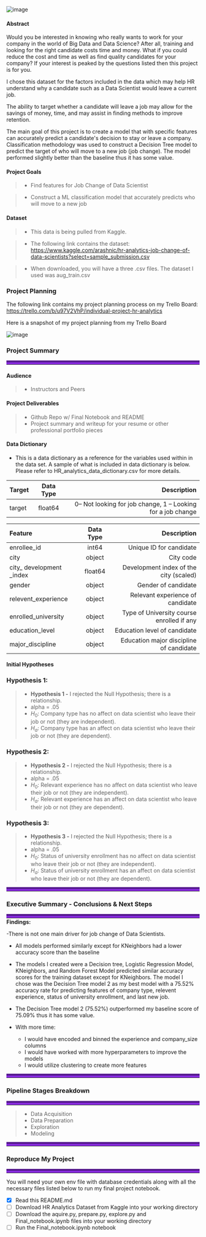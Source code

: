 ![image](https://user-images.githubusercontent.com/80718476/125493434-e29d8170-374e-4fe6-b9df-8766afd02139.png)



#### Abstract
Would you be interested in knowing who really wants to work for your company in the world of Big Data and Data Science? After all, training and looking for the right candidate costs time and money. What if you could reduce the cost and time as well as find quality candidates for your company? If your interest is peaked by the questions listed then this project is for you.

I chose this dataset for the factors included in the data which may help HR understand why a candidate such as a Data Scientist would leave a current job.

The ability to target whether a candidate will leave a job may allow for the savings of money, time, and may assist in finding methods to improve retention.

The main goal of this project is to create a model that with specific features can accurately predict a candidate's decision to stay or leave a company. Classification methodology was used to construct a Decision Tree model to predict the target of who will move to a new job (job change). The model performed slightly better than the baseline thus it has some value.




#### Project Goals
> - Find features for Job Change of Data Scientist

> - Construct a ML classification model that accurately predicts who will move to a new job


#### Dataset
> - This data is being pulled from Kaggle.

> - The following link contains the dataset: https://www.kaggle.com/arashnic/hr-analytics-job-change-of-data-scientists?select=sample_submission.csv

> - When downloaded, you will have a three .csv files. The dataset I used was aug_train.csv


### Project Planning 

The following link contains my project planning process on my Trello Board: https://trello.com/b/u97V2VhP/individual-project-hr-analytics

Here is a snapshot of my project planning from my Trello Board

![image](https://user-images.githubusercontent.com/80718476/125496415-83f24993-e01f-4ab0-9ed5-6e43a17a232c.png)

### Project Summary
<hr style="border-top: 10px groove blueviolet; margin-top: 1px; margin-bottom: 1px"></hr>


#### Audience
> - Instructors and Peers

#### Project Deliverables
> - Github Repo w/ Final Notebook and README
> - Project summary and writeup for your resume or other professional portfolio pieces


#### Data Dictionary
    
- This is a data dictionary as a reference for the variables used within in the data set. A sample of what is included in data dictionary is below. Please refer to HR_analytics_data_dictionary.csv for more details.


 |   Target    |  Data Type   | Description    |
| :------------- | :----------: | -----------: |
| target| float64|  0– Not looking for job change, 1 – Looking for a job change



|   Feature      |  Data Type   | Description    |
| :------------- | :----------: | -----------: |
|  enrollee_id | int64   | Unique ID for candidate |
| city   | object | City code|
| city_ development _index  | float64 | Development index of the city (scaled) |
| gender | object   | Gender of candidate|
| relevent_experience | object | Relevant experience of candidate|
| enrolled_university  | object |  Type of University course enrolled if any|
| education_level | object | Education level of candidate|
| major_discipline | object | Education major discipline of candidate|



#### Initial Hypotheses

### Hypothesis 1:
> - **Hypothesis 1 -** I rejected the Null Hypothesis; there is a relationship.
> - alpha = .05
> - $H_0$: Company type has no affect on data scientist who leave their job or not (they are independent). 
> - $H_a$: Company type has an affect on data scientist who leave their job or not (they are dependent). 

### Hypothesis 2:
> - **Hypothesis 2 -** I rejected the Null Hypothesis; there is a relationship.
> - alpha = .05
> - $H_0$:  Relevant experience has no affect on data scientist who leave their job or not (they are independent). 
> - $H_a$:  Relevant experience has an affect on data scientist who leave their job or not (they are dependent).

### Hypothesis 3:
> - **Hypothesis 3 -** I rejected the Null Hypothesis; there is a relationship.
> - alpha = .05
> - $H_0$: Status of university enrollment has no affect on data scientist who leave their job or not (they are independent). 
> - $H_a$: Status of university enrollment has an affect on data scientist who leave their job or not (they are dependent).


<hr style="border-top: 10px groove blueviolet; margin-top: 1px; margin-bottom: 1px"></hr>

### Executive Summary - Conclusions & Next Steps
<hr style="border-top: 10px groove blueviolet; margin-top: 1px; margin-bottom: 1px"></hr>
<b>Findings:</b>

  -There is not one main driver for job change of Data Scientists.
 
  - All models performed similarly except for KNeighbors had a lower accuracy score than the baseline
  
  - The models I created were a Decision tree, Logistic Regression Model, KNeighbors, and Random Forest Model predicted similar accuracy scores for the training dataset except for KNeighbors. The model I chose was the Decision Tree model 2 as my best model with a 75.52% accuracy rate for predicting features of company type, relevent experience, status of university enrollment, and last new job.
  
  -  The Decision Tree model 2 (75.52%) outperformed my baseline score of 75.09% thus it has some value.
  

- With more time:
  - I would have encoded and binned the experience and company_size columns
  - I would have worked with more hyperparameters to improve the models
  - I would utilize clustering to create more features


<hr style="border-top: 10px groove blueviolet; margin-top: 1px; margin-bottom: 1px"></hr>

### Pipeline Stages Breakdown

<hr style="border-top: 10px groove blueviolet; margin-top: 1px; margin-bottom: 1px"></hr>

> - Data Acquisition
> - Data Preparation
> - Exploration 
> - Modeling


<hr style="border-top: 10px groove blueviolet; margin-top: 1px; margin-bottom: 1px"></hr>

### Reproduce My Project

<hr style="border-top: 10px groove blueviolet; margin-top: 1px; margin-bottom: 1px"></hr>

You will need your own env file with database credentials along with all the necessary files listed below to run my final project notebook. 
- [x] Read this README.md
- [ ] Download HR Analytics Dataset from Kaggle into your working directory
- [ ] Download the aquire.py, prepare.py, explore.py and Final_notebook.ipynb files into your working directory
- [ ] Run the Final_notebook.ipynb notebook